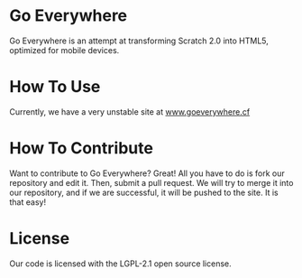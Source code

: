 Go Everywhere
=============

Go Everywhere is an attempt at transforming Scratch 2.0 into HTML5, optimized for mobile devices.

How To Use
=============
Currently, we have a very unstable site at www.goeverywhere.cf

How To Contribute
=============
Want to contribute to Go Everywhere? Great! All you have to do is fork our repository and edit it.  Then, submit a pull request. We will try to merge it into our repository, and if we are successful, it will be pushed to the site. It is that easy!

License
=============
Our code is licensed with the LGPL-2.1 open source license.
